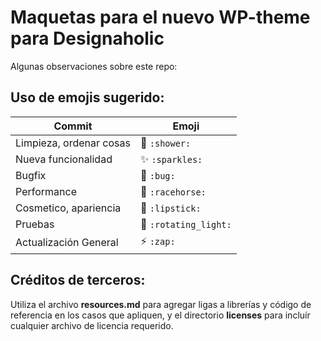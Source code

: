 # Maquetas para el nuevo WP-theme para Designaholic

Algunas observaciones sobre este repo:

## Uso de emojis sugerido:

Commit | Emoji
----------  | -------------
Limpieza, ordenar cosas | :shower: `:shower:`
Nueva funcionalidad | :sparkles: `:sparkles:`
Bugfix | :bug: `:bug:`
Performance | :racehorse: `:racehorse:`
Cosmetico, apariencia | :lipstick: `:lipstick:`
Pruebas | :rotating_light: `:rotating_light:`
Actualización General | :zap: `:zap:`

## Créditos de terceros:

Utiliza el archivo **resources.md** para agregar ligas a librerías y código de referencia en los casos que apliquen, y el directorio **licenses** para incluír cualquier archivo de licencia requerido.
